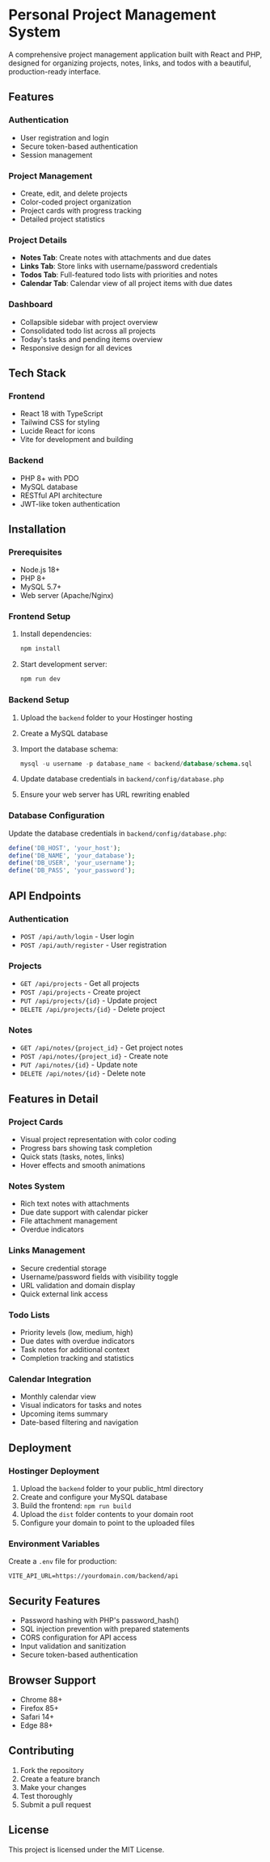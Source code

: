 # Personal Project Management System

A comprehensive project management application built with React and PHP, designed for organizing projects, notes, links, and todos with a beautiful, production-ready interface.

## Features

### Authentication
- User registration and login
- Secure token-based authentication
- Session management

### Project Management
- Create, edit, and delete projects
- Color-coded project organization
- Project cards with progress tracking
- Detailed project statistics

### Project Details
- **Notes Tab**: Create notes with attachments and due dates
- **Links Tab**: Store links with username/password credentials
- **Todos Tab**: Full-featured todo lists with priorities and notes
- **Calendar Tab**: Calendar view of all project items with due dates

### Dashboard
- Collapsible sidebar with project overview
- Consolidated todo list across all projects
- Today's tasks and pending items overview
- Responsive design for all devices

## Tech Stack

### Frontend
- React 18 with TypeScript
- Tailwind CSS for styling
- Lucide React for icons
- Vite for development and building

### Backend
- PHP 8+ with PDO
- MySQL database
- RESTful API architecture
- JWT-like token authentication

## Installation

### Prerequisites
- Node.js 18+
- PHP 8+
- MySQL 5.7+
- Web server (Apache/Nginx)

### Frontend Setup
1. Install dependencies:
   ```bash
   npm install
   ```

2. Start development server:
   ```bash
   npm run dev
   ```

### Backend Setup
1. Upload the `backend` folder to your Hostinger hosting
2. Create a MySQL database
3. Import the database schema:
   ```sql
   mysql -u username -p database_name < backend/database/schema.sql
   ```

4. Update database credentials in `backend/config/database.php`
5. Ensure your web server has URL rewriting enabled

### Database Configuration
Update the database credentials in `backend/config/database.php`:
```php
define('DB_HOST', 'your_host');
define('DB_NAME', 'your_database');
define('DB_USER', 'your_username');
define('DB_PASS', 'your_password');
```

## API Endpoints

### Authentication
- `POST /api/auth/login` - User login
- `POST /api/auth/register` - User registration

### Projects
- `GET /api/projects` - Get all projects
- `POST /api/projects` - Create project
- `PUT /api/projects/{id}` - Update project
- `DELETE /api/projects/{id}` - Delete project

### Notes
- `GET /api/notes/{project_id}` - Get project notes
- `POST /api/notes/{project_id}` - Create note
- `PUT /api/notes/{id}` - Update note
- `DELETE /api/notes/{id}` - Delete note

## Features in Detail

### Project Cards
- Visual project representation with color coding
- Progress bars showing task completion
- Quick stats (tasks, notes, links)
- Hover effects and smooth animations

### Notes System
- Rich text notes with attachments
- Due date support with calendar picker
- File attachment management
- Overdue indicators

### Links Management
- Secure credential storage
- Username/password fields with visibility toggle
- URL validation and domain display
- Quick external link access

### Todo Lists
- Priority levels (low, medium, high)
- Due dates with overdue indicators
- Task notes for additional context
- Completion tracking and statistics

### Calendar Integration
- Monthly calendar view
- Visual indicators for tasks and notes
- Upcoming items summary
- Date-based filtering and navigation

## Deployment

### Hostinger Deployment
1. Upload the `backend` folder to your public_html directory
2. Create and configure your MySQL database
3. Build the frontend: `npm run build`
4. Upload the `dist` folder contents to your domain root
5. Configure your domain to point to the uploaded files

### Environment Variables
Create a `.env` file for production:
```
VITE_API_URL=https://yourdomain.com/backend/api
```

## Security Features
- Password hashing with PHP's password_hash()
- SQL injection prevention with prepared statements
- CORS configuration for API access
- Input validation and sanitization
- Secure token-based authentication

## Browser Support
- Chrome 88+
- Firefox 85+
- Safari 14+
- Edge 88+

## Contributing
1. Fork the repository
2. Create a feature branch
3. Make your changes
4. Test thoroughly
5. Submit a pull request

## License
This project is licensed under the MIT License.